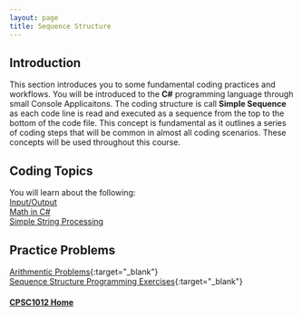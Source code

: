 ```yaml
---
layout: page
title: Sequence Structure
---
```


## Introduction
This section introduces you to some fundamental coding practices and workflows. You will be introduced to the **C#** programming language through small Console Applicaitons. The coding structure is call **Simple Sequence** as each code line is read and executed as a sequence from the top to the bottom of the code file. This concept is fundamental as it outlines a series of coding steps that will be common in almost all coding scenarios. These concepts will be used throughout this course.

## Coding Topics
You will learn about the following:<br>
[Input/Output](input-output.md)<br>
[Math in C#](arithmetic.md)<br>
[Simple String Processing](strings.md)

## Practice Problems
[Arithmentic Problems](files/arithmetic-problems.pdf){:target="_blank"}<br>
[Sequence Structure Programming Exercises](files/sequence-structure-programming-exercises.pdf){:target="_blank"}

#### [CPSC1012 Home](../)